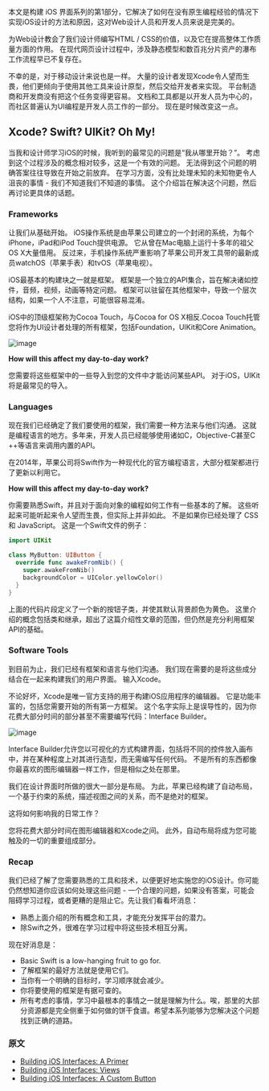 本文是构建 iOS 界面系列的第1部分，它解决了如何在没有原生编程经验的情况下实现iOS设计的方法和原因，这对Web设计人员和开发人员来说是完美的。 

为Web设计教会了我们设计师编写HTML / CSS的价值，以及它在提高整体工作质量方面的作用。 在现代网页设计过程中，涉及静态模型和数百兆分片资产的瀑布工作流程早已不复存在。

不幸的是，对于移动设计来说也是一样。 大量的设计者发现Xcode令人望而生畏，他们更倾向于使用其他工具来设计原型，然后交给开发者来实现。 平台制造商和开发商没有把这个任务变得更容易。 文档和工具都是以开发人员为中心的，而社区普遍认为UI编程是开发人员工作的一部分。 现在是时候改变这一点。

## Xcode? Swift? UIKit? Oh My!

当我和设计师学习iOS的时候，我听到的最常见的问题是“我从哪里开始？”。 考虑到这个过程涉及的概念相对较多，这是一个有效的问题。 无法得到这个问题的明确答案往往导致在开始之前放弃。 在学习方面，没有比处理未知的未知物更令人沮丧的事情 - 我们不知道我们不知道的事情。 这个介绍旨在解决这个问题，然后再讨论更具体的话题。

### Frameworks

让我们从基础开始。 iOS操作系统是由苹果公司建立的一个封闭的系统，为每个iPhone，iPad和iPod Touch提供电源。 它从曾在Mac电脑上运行十多年的祖父OS X大量借用。 反过来，手机操作系统严重影响了苹果公司开发工具带的最新成员watchOS（苹果手表）和tvOS（苹果电视）。

iOS最基本的构建块之一就是框架。 框架是一个独立的API集合，旨在解决诸如控件，音频，视频，动画等特定问题。 框架可以驻留在其他框架中，导致一个层次结构，如果一个人不注意，可能很容易混淆。

iOS中的顶级框架称为Cocoa Touch，与Cocoa for OS X相反.Cocoa Touch托管您将作为UI设计者处理的所有框架，包括Foundation，UIKit和Core Animation。

![image](http://upload-images.jianshu.io/upload_images/2648731-fe9d2f784b22e0aa.jpg?imageMogr2/auto-orient/strip%7CimageView2/2/w/1240)

**How will this affect my day-to-day work?**

您需要将这些框架中的一些导入到您的文件中才能访问某些API。 对于iOS，UIKit将是最常见的导入。

### Languages

现在我们已经确定了我们要使用的框架，我们需要一种方法来与他们沟通。 这就是编程语言的地方。多年来，开发人员已经能够使用诸如C，Objective-C甚至C ++等语言来调用内置的API。

在2014年，苹果公司将Swift作为一种现代化的官方编程语言，大部分框架都进行了更新以利用它。

**How will this affect my day-to-day work?**

你需要熟悉Swift，并且对于面向对象的编程如何工作有一些基本的了解。 这些听起来可能听起来令人望而生畏，但实际上并非如此。 不是如果你已经处理了 CSS 和 JavaScript。 这是一个Swift文件的例子：

```swift
import UIKit

class MyButton: UIButton {
  override func awakeFromNib() {
    super.awakeFromNib()
    backgroundColor = UIColor.yellowColor()
  }
}
```

上面的代码片段定义了一个新的按钮子类，并使其默认背景颜色为黄色。 这里介绍的概念包括类和继承，超出了这篇介绍性文章的范围，但仍然是充分利用框架API的基础。



### Software Tools

到目前为止，我们已经有框架和语言与他们沟通。 我们现在需要的是将这些成分结合在一起来构建我们的用户界面。 输入Xcode。

不论好坏，Xcode是唯一官方支持的用于构建iOS应用程序的编辑器。 它是功能丰富的，包括您需要开始的所有第一方框架。 这个名字实际上是误导性的，因为你花费大部分时间的部分甚至不需要编写代码：Interface Builder。

![image](http://upload-images.jianshu.io/upload_images/2648731-5fcc098e52bb623c.jpg?imageMogr2/auto-orient/strip%7CimageView2/2/w/1240)

Interface Builder允许您以可视化的方式构建界面，包括将不同的控件放入画布中，并在某种程度上对其进行造型，而无需编写任何代码。 不是所有的东西都像你最喜欢的图形编辑器一样工作，但是相似之处在那里。

我们在设计界面时所做的很大一部分是布局。 为此，苹果已经构建了自动布局，一个基于约束的系统，描述视图之间的关系，而不是绝对的框架。

这将如何影响我的日常工作？

您将花费大部分时间在图形编辑器和Xcode之间。 此外，自动布局将成为您可能触及的一切的重要组成部分。

### Recap

我们已经了解了您需要熟悉的工具和技术，以便更好地实施您的iOS设计。你可能仍然想知道你应该如何处理这些问题 - 一个合理的问题，如果没有答案，可能会阻碍学习过程，或者更糟的是阻止它。先让我们看看坏消息：

* 熟悉上面介绍的所有概念和工具，才能充分发挥平台的潜力。
* 除Swift之外，很难在学习过程中将这些技术相互分离。

现在好消息是：

* Basic Swift is a low-hanging fruit to go for.
* 了解框架的最好方法就是使用它们。
* 当你有一个明确的目标时，学习顺序就会减少。
* 你将要使用的框架是有据可查的。
* 所有考虑的事情，学习中最根本的事情之一就是理解为什么。唉，那里的大部分资源都是完全侧重于如何做的饼干食谱。希望本系列能够为您解决这个问题找到正确的道路。

### 原文
* [Building iOS Interfaces: A Primer](https://robots.thoughtbot.com/building-ios-interfaces-swift-primer)
* [Building iOS Interfaces: Views](https://robots.thoughtbot.com/building-ios-interfaces-views)
* [Building iOS Interfaces: A Custom Button](https://robots.thoughtbot.com/building-ios-interfaces-custom-button)
